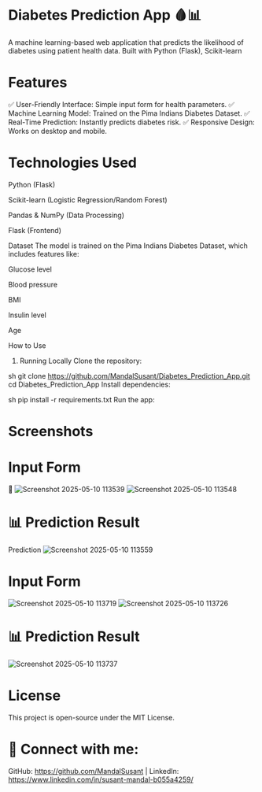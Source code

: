 # Diabetes Prediction App 🩸📊
A machine learning-based web application that predicts the likelihood of diabetes using patient health data. Built with Python (Flask), Scikit-learn

# Features
✅ User-Friendly Interface: Simple input form for health parameters.
✅ Machine Learning Model: Trained on the Pima Indians Diabetes Dataset.
✅ Real-Time Prediction: Instantly predicts diabetes risk.
✅ Responsive Design: Works on desktop and mobile.

# Technologies Used
Python (Flask)

Scikit-learn (Logistic Regression/Random Forest)

Pandas & NumPy (Data Processing)

Flask (Frontend)


Dataset
The model is trained on the Pima Indians Diabetes Dataset, which includes features like:

Glucose level

Blood pressure

BMI

Insulin level

Age

How to Use
1. Running Locally
Clone the repository:

sh
git clone https://github.com/MandalSusant/Diabetes_Prediction_App.git
cd Diabetes_Prediction_App
Install dependencies:

sh
pip install -r requirements.txt
Run the app:



# Screenshots
# Input Form
📸 ![Screenshot 2025-05-10 113539](https://github.com/user-attachments/assets/40af835b-390c-4c99-b92a-3b25a4c9df62)
![Screenshot 2025-05-10 113548](https://github.com/user-attachments/assets/abcfca69-fae1-425f-957e-51c0f9f04b13)





# 📊 Prediction Result
Prediction
![Screenshot 2025-05-10 113559](https://github.com/user-attachments/assets/ff0d7951-12cd-4333-9d10-c22556ed3908)

# Input Form
![Screenshot 2025-05-10 113719](https://github.com/user-attachments/assets/24f51015-315e-4399-93ff-0f8414f9798a)
![Screenshot 2025-05-10 113726](https://github.com/user-attachments/assets/63e5ee7f-8f0a-4ee4-adff-7ba4a3ea9cb0)

# 📊 Prediction Result
![Screenshot 2025-05-10 113737](https://github.com/user-attachments/assets/f83abcaf-0dc7-4caa-9c31-b3beb68bca9d)



# License
This project is open-source under the MIT License.

# 🔗 Connect with me:
GitHub: https://github.com/MandalSusant | LinkedIn: https://www.linkedin.com/in/susant-mandal-b055a4259/ 
